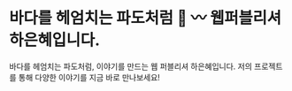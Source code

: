 # 바다를 헤엄치는 파도처럼 🌊 〰️ 웹퍼블리셔 하은혜입니다.
<!-- -->
바다를 헤엄치는 파도처럼, 이야기를 만드는 웹 퍼블리셔 하은혜입니다.
저의 프로젝트를 통해 다양한 이야기를 지금 바로 만나보세요!

